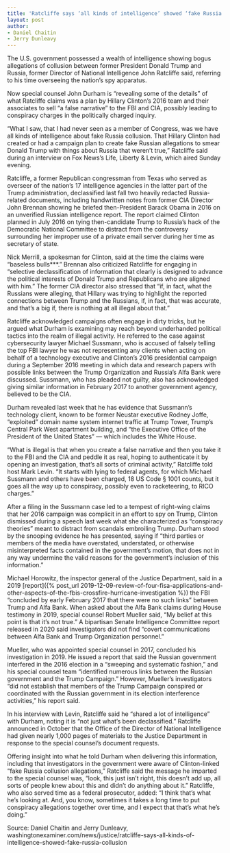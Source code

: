 ```yaml
---
title: 'Ratcliffe says ‘all kinds of intelligence’ showed ‘fake Russia collusion’'
layout: post
author:
- Daniel Chaitin
- Jerry Dunleavy
---
```


The U.S. government possessed a wealth of intelligence showing bogus allegations of collusion between former President Donald Trump and Russia, former Director of National Intelligence John Ratcliffe said, referring to his time overseeing the nation’s spy apparatus.

Now special counsel John Durham is “revealing some of the details” of what Ratcliffe claims was a plan by Hillary Clinton’s 2016 team and their associates to sell “a false narrative” to the FBI and CIA, possibly leading to conspiracy charges in the politically charged inquiry.

“What I saw, that I had never seen as a member of Congress, was we have all kinds of intelligence about fake Russia collusion. That Hillary Clinton had created or had a campaign plan to create fake Russian allegations to smear Donald Trump with things about Russia that weren’t true,” Ratcliffe said during an interview on Fox News’s Life, Liberty &amp; Levin, which aired Sunday evening.

Ratcliffe, a former Republican congressman from Texas who served as overseer of the nation’s 17 intelligence agencies in the latter part of the Trump administration, declassified last fall two heavily redacted Russia-related documents, including handwritten notes from former CIA Director John Brennan showing he briefed then-President Barack Obama in 2016 on an unverified Russian intelligence report. The report claimed Clinton planned in July 2016 on tying then-candidate Trump to Russia’s hack of the Democratic National Committee to distract from the controversy surrounding her improper use of a private email server during her time as secretary of state.

Nick Merrill, a spokesman for Clinton, said at the time the claims were “baseless bulls\*\*\*.” Brennan also criticized Ratcliffe for engaging in “selective declassification of information that clearly is designed to advance the political interests of Donald Trump and Republicans who are aligned with him.” The former CIA director also stressed that “if, in fact, what the Russians were alleging, that Hillary was trying to highlight the reported connections between Trump and the Russians, if, in fact, that was accurate, and that’s a big if, there is nothing at all illegal about that.”

Ratcliffe acknowledged campaigns often engage in dirty tricks, but he argued what Durham is examining may reach beyond underhanded political tactics into the realm of illegal activity. He referred to the case against cybersecurity lawyer Michael Sussmann, who is accused of falsely telling the top FBI lawyer he was not representing any clients when acting on behalf of a technology executive and Clinton’s 2016 presidential campaign during a September 2016 meeting in which data and research papers with possible links between the Trump Organization and Russia’s Alfa Bank were discussed. Sussmann, who has pleaded not guilty, also has acknowledged giving similar information in February 2017 to another government agency, believed to be the CIA.

Durham revealed last week that he has evidence that Sussmann’s technology client, known to be former Neustar executive Rodney Joffe, “exploited” domain name system internet traffic at Trump Tower, Trump’s Central Park West apartment building, and “the Executive Office of the President of the United States” — which includes the White House.

“What is illegal is that when you create a false narrative and then you take it to the FBI and the CIA and peddle it as real, hoping to authenticate it by opening an investigation, that’s all sorts of criminal activity,” Ratcliffe told host Mark Levin. “It starts with lying to federal agents, for which Michael Sussmann and others have been charged, 18 US Code § 1001 counts, but it goes all the way up to conspiracy, possibly even to racketeering, to RICO charges.”

After a filing in the Sussmann case led to a tempest of right-wing claims that her 2016 campaign was complicit in an effort to spy on Trump, Clinton dismissed during a speech last week what she characterized as “conspiracy theories” meant to distract from scandals embroiling Trump. Durham stood by the snooping evidence he has presented, saying if “third parties or members of the media have overstated, understated, or otherwise misinterpreted facts contained in the government’s motion, that does not in any way undermine the valid reasons for the government’s inclusion of this information.”

Michael Horowitz, the inspector general of the Justice Department, said in a 2019 [report]({% post_url 2019-12-09-review-of-four-fisa-applications-and-other-aspects-of-the-fbis-crossfire-hurricane-investigation %}) the FBI “concluded by early February 2017 that there were no such links” between Trump and Alfa Bank. When asked about the Alfa Bank claims during House testimony in 2019, special counsel Robert Mueller said, “My belief at this point is that it’s not true.” A bipartisan Senate Intelligence Committee report released in 2020 said investigators did not find “covert communications between Alfa Bank and Trump Organization personnel.”

Mueller, who was appointed special counsel in 2017, concluded his investigation in 2019. He issued a report that said the Russian government interfered in the 2016 election in a “sweeping and systematic fashion,” and his special counsel team “identified numerous links between the Russian government and the Trump Campaign.” However, Mueller’s investigators “did not establish that members of the Trump Campaign conspired or coordinated with the Russian government in its election interference activities,” his report said.

In his interview with Levin, Ratcliffe said he “shared a lot of intelligence” with Durham, noting it is “not just what’s been declassified.” Ratcliffe announced in October that the Office of the Director of National Intelligence had given nearly 1,000 pages of materials to the Justice Department in response to the special counsel’s document requests.

Offering insight into what he told Durham when delivering this information, including that investigators in the government were aware of Clinton-linked “fake Russia collusion allegations,” Ratcliffe said the message he imparted to the special counsel was, “look, this just isn’t right, this doesn’t add up, all sorts of people knew about this and didn’t do anything about it.” Ratcliffe, who also served time as a federal prosecutor, added: “I think that’s what he’s looking at. And, you know, sometimes it takes a long time to put conspiracy allegations together over time, and I expect that that’s what he’s doing.”

Source: Daniel Chaitin and Jerry Dunleavy, washingtonexaminer.com/news/justice/ratcliffe-says-all-kinds-of-intelligence-showed-fake-russia-collusion
